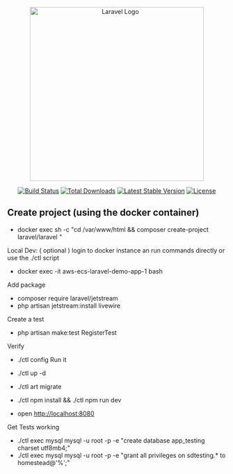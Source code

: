 <p align="center"><a href="https://laravel.com" target="_blank"><img src="https://raw.githubusercontent.com/laravel/art/master/logo-lockup/5%20SVG/2%20CMYK/1%20Full%20Color/laravel-logolockup-cmyk-red.svg" width="400" alt="Laravel Logo"></a></p>

<p align="center">
<a href="https://github.com/laravel/framework/actions"><img src="https://github.com/laravel/framework/workflows/tests/badge.svg" alt="Build Status"></a>
<a href="https://packagist.org/packages/laravel/framework"><img src="https://img.shields.io/packagist/dt/laravel/framework" alt="Total Downloads"></a>
<a href="https://packagist.org/packages/laravel/framework"><img src="https://img.shields.io/packagist/v/laravel/framework" alt="Latest Stable Version"></a>
<a href="https://packagist.org/packages/laravel/framework"><img src="https://img.shields.io/packagist/l/laravel/framework" alt="License"></a>
</p>

## Create project (using the docker container)
* docker exec <container-name> sh -c "cd /var/www/html && composer create-project laravel/laravel <folder>"

Local Dev: ( optional ) login to docker instance an run commands directly or use the ./ctl script

* docker exec -it aws-ecs-laravel-demo-app-1 bash

Add package
* composer require laravel/jetstream
* php artisan jetstream:install livewire

Create a test
* php artisan make:test RegisterTest

Verify
* ./ctl config
Run it

* ./ctl up -d
* ./ctl art migrate
* ./ctl npm install && ./ctl npm run dev
* open <http://localhost:8080>

Get Tests working

* ./ctl exec mysql mysql -u root -p -e "create database app_testing charset utf8mb4;"
* ./ctl exec mysql mysql -u root -p -e "grant all privileges on sdtesting.* to homestead@'%';"
